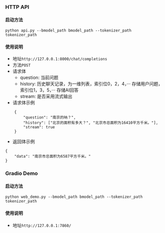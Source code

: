 ### HTTP API

#### 启动方法
`python api.py --bmodel_path bmodel_path --tokenizer_path tokenizer_path`

#### 使用说明
- 地址`http://127.0.0.1:8000/chat/completions`
- 方法`POST`
- 请求体
	- question: 当前问题
	- history: 历史聊天记录，为一维列表，索引位0，2，4，··· 存储用户问题，索引位1，3，5，··· 存储AI回答
	- stream: 是否采用流式输出
- 请求体示例 
```
	{
		"question": "南京的呐？",
		"history": ["北京的面积有多大？", "北京市总面积为16410平方千米。"],
		"stream": true
	}
```
- 返回体示例
```
{
	"data": "南京市总面积为6587平方千米。"
}
```


### Gradio Demo

#### 启动方法
`python web_demo.py --bmodel_path bmodel_path --tokenizer_path tokenizer_path`

#### 使用说明
- 地址`http://127.0.0.1:7860/`